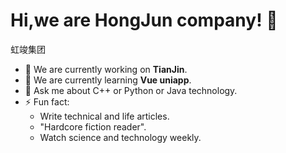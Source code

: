 # Hi,we are HongJun company! 👋
虹竣集团

- 🔭 We are currently working on **TianJin**.
- 🌱 We are currently learning **Vue uniapp**.
- 💬 Ask me about C++ or Python or Java technology.
- ⚡ Fun fact: 
  - Write technical and life articles.
  - "Hardcore fiction reader".
  - Watch science and technology weekly.
